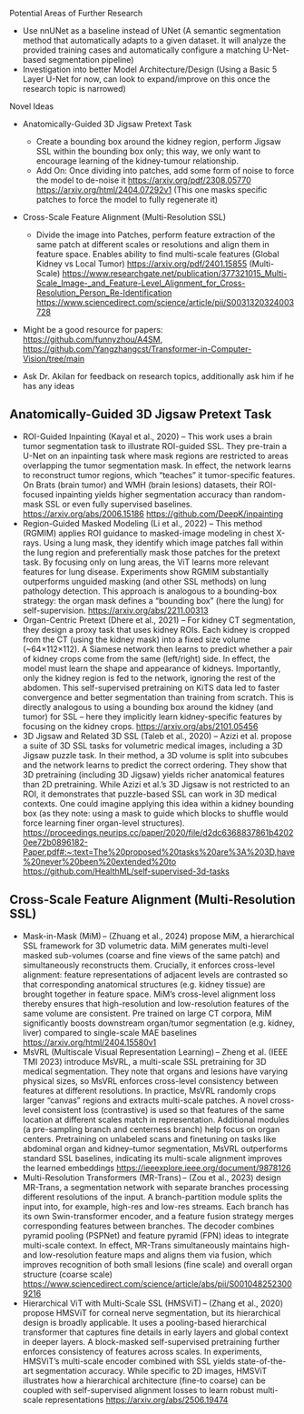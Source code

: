 Potential Areas of Further Research
- Use nnUNet as a baseline instead of UNet (A semantic segmentation method that automatically adapts to a given dataset. It will analyze the provided training cases and automatically configure a matching U-Net-based segmentation pipeline)
- Investigation into better Model Architecture/Design (Using a Basic 5 Layer U-Net for now, can look to expand/improve on this once the research topic is narrowed)

Novel Ideas
- Anatomically-Guided 3D Jigsaw Pretext Task
  - Create a bounding box around the kidney region, perform Jigsaw SSL within the bounding box only; this way, we only want to encourage learning of the kidney-tumour relationship.
  - Add On: Once dividing into patches, add some form of noise to force the model to de-noise it
https://arxiv.org/pdf/2308.05770
https://arxiv.org/html/2404.07292v1 (This one masks specific patches to force the model to fully regenerate it)

- Cross-Scale Feature Alignment (Multi-Resolution SSL)
  - Divide the image into Patches, perform feature extraction of the same patch at different scales or resolutions and align them in feature space. Enables ability to find multi-scale features (Global Kidney vs Local Tumor)
https://arxiv.org/pdf/2401.15855 (Multi-Scale)
https://www.researchgate.net/publication/377321015_Multi-Scale_Image-_and_Feature-Level_Alignment_for_Cross-Resolution_Person_Re-Identification
https://www.sciencedirect.com/science/article/pii/S0031320324003728

- Might be a good resource for papers: https://github.com/funnyzhou/A4SM, https://github.com/Yangzhangcst/Transformer-in-Computer-Vision/tree/main

- Ask Dr. Akilan for feedback on research topics, additionally ask him if he has any ideas

## Anatomically-Guided 3D Jigsaw Pretext Task
- ROI-Guided Inpainting (Kayal et al., 2020) – This work uses a brain tumor segmentation task to illustrate ROI-guided SSL. They pre-train a U-Net on an inpainting task where mask regions are restricted to areas overlapping the tumor segmentation mask. In effect, the network learns to reconstruct tumor regions, which “teaches” it tumor-specific features. On Brats (brain tumor) and WMH (brain lesions) datasets, their ROI-focused inpainting yields higher segmentation accuracy than random-mask SSL or even fully supervised baselines. https://arxiv.org/abs/2006.15186 https://github.com/DeepK/inpainting
- Region-Guided Masked Modeling (Li et al., 2022) – This method (RGMIM) applies ROI guidance to masked-image modeling in chest X-rays. Using a lung mask, they identify which image patches fall within the lung region and preferentially mask those patches for the pretext task. By focusing only on lung areas, the ViT learns more relevant features for lung disease. Experiments show RGMIM substantially outperforms unguided masking (and other SSL methods) on lung pathology detection. This approach is analogous to a bounding-box strategy: the organ mask defines a “bounding box” (here the lung) for self-supervision. https://arxiv.org/abs/2211.00313
- Organ-Centric Pretext (Dhere et al., 2021) – For kidney CT segmentation, they design a proxy task that uses kidney ROIs. Each kidney is cropped from the CT (using the kidney mask) into a fixed size volume (~64×112×112). A Siamese network then learns to predict whether a pair of kidney crops come from the same (left/right) side. In effect, the model must learn the shape and appearance of kidneys. Importantly, only the kidney region is fed to the network, ignoring the rest of the abdomen. This self-supervised pretraining on KiTS data led to faster convergence and better segmentation than training from scratch. This is directly analogous to using a bounding box around the kidney (and tumor) for SSL – here they implicitly learn kidney-specific features by focusing on the kidney crops. https://arxiv.org/abs/2101.05456 
- 3D Jigsaw and Related 3D SSL (Taleb et al., 2020) – Azizi et al. propose a suite of 3D SSL tasks for volumetric medical images, including a 3D Jigsaw puzzle task. In their method, a 3D volume is split into subcubes and the network learns to predict the correct ordering. They show that 3D pretraining (including 3D Jigsaw) yields richer anatomical features than 2D pretraining. While Azizi et al.’s 3D Jigsaw is not restricted to an ROI, it demonstrates that puzzle-based SSL can work in 3D medical contexts. One could imagine applying this idea within a kidney bounding box (as they note: using a mask to guide which blocks to shuffle would force learning finer organ-level structures). https://proceedings.neurips.cc/paper/2020/file/d2dc6368837861b42020ee72b0896182-Paper.pdf#:~:text=The%20proposed%20tasks%20are%3A%203D,have%20never%20been%20extended%20to https://github.com/HealthML/self-supervised-3d-tasks

## Cross-Scale Feature Alignment (Multi-Resolution SSL)
- Mask-in-Mask (MiM) – (Zhuang et al., 2024) propose MiM, a hierarchical SSL framework for 3D volumetric data. MiM generates multi-level masked sub-volumes (coarse and fine views of the same patch) and simultaneously reconstructs them. Crucially, it enforces cross-level alignment: feature representations of adjacent levels are contrasted so that corresponding anatomical structures (e.g. kidney tissue) are brought together in feature space. MiM’s cross-level alignment loss thereby ensures that high-resolution and low-resolution features of the same volume are consistent. Pre trained on large CT corpora, MiM significantly boosts downstream organ/tumor segmentation (e.g. kidney, liver) compared to single-scale MAE baselines https://arxiv.org/html/2404.15580v1
- MsVRL (Multiscale Visual Representation Learning) – Zheng et al. (IEEE TMI 2023) introduce MsVRL, a multi-scale SSL pretraining for 3D medical segmentation. They note that organs and lesions have varying physical sizes, so MsVRL enforces cross-level consistency between features at different resolutions. In practice, MsVRL randomly crops larger “canvas” regions and extracts multi-scale patches. A novel cross-level consistent loss (contrastive) is used so that features of the same location at different scales match in representation. Additional modules (a pre-sampling branch and centerness branch) help focus on organ centers. Pretraining on unlabeled scans and finetuning on tasks like abdominal organ and kidney–tumor segmentation, MsVRL outperforms standard SSL baselines, indicating its multi-scale alignment improves the learned embeddings https://ieeexplore.ieee.org/document/9878126
- Multi-Resolution Transformers (MR-Trans) – (Zou et al., 2023) design MR-Trans, a segmentation network with separate branches processing different resolutions of the input. A branch-partition module splits the input into, for example, high-res and low-res streams. Each branch has its own Swin-transformer encoder, and a feature fusion strategy merges corresponding features between branches. The decoder combines pyramid pooling (PSPNet) and feature pyramid (FPN) ideas to integrate multi-scale context. In effect, MR-Trans simultaneously maintains high- and low-resolution feature maps and aligns them via fusion, which improves recognition of both small lesions (fine scale) and overall organ structure (coarse scale) https://www.sciencedirect.com/science/article/abs/pii/S0010482523009216
- Hierarchical ViT with Multi-Scale SSL (HMSViT) – (Zhang et al., 2020) propose HMSViT for corneal nerve segmentation, but its hierarchical design is broadly applicable. It uses a pooling-based hierarchical transformer that captures fine details in early layers and global context in deeper layers. A block-masked self-supervised pretraining further enforces consistency of features across scales. In experiments, HMSViT’s multi-scale encoder combined with SSL yields state-of-the-art segmentation accuracy. While specific to 2D images, HMSViT illustrates how a hierarchical architecture (fine-to coarse) can be coupled with self-supervised alignment losses to learn robust multi-scale representations https://arxiv.org/abs/2506.19474
